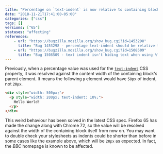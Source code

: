 ```yaml
---
title: "Percentage on `text-indent` is now relative to containing block instead of the parent"
date: "2018-11-21T17:41:00-05:00"
categories: ["css"]
tags: []
versions: ["65"]
statuses: "affecting"
references:
    - url: "https://bugzilla.mozilla.org/show_bug.cgi?id=1453298"
      title: "Bug 1453298 - percentage text-indent should be relative to the containing block of the text, not the containing block of the block"
    - url: "https://bugzilla.mozilla.org/show_bug.cgi?id=1508509"
      title: "Bug 1508509 - text indent isn't hiding text when using %"
---
```

Previously, when a percentage value was used for the [`text-indent`](https://developer.mozilla.org/docs/Web/CSS/text-indent) CSS property, it was resolved against the content width of the containing block's parent element. It means the following `p` element would have `50px` of indent, not `20px`.

```html
<div style="width: 500px;">
  <p style="width: 200px; text-indent: 10%;">
    Hello World!
  </p>
</div>
```

This weird behaviour has been solved in the latest CSS spec. Firefox 65 has made the change along with Chrome 72, so the value will be resolved against the width of the containing block itself from now on. You may want to double check your stylesheets as indents could be shorter than before in some cases like the example above, which will be `20px` as expected. In fact, the *BBC* homepage is known to be affected.
